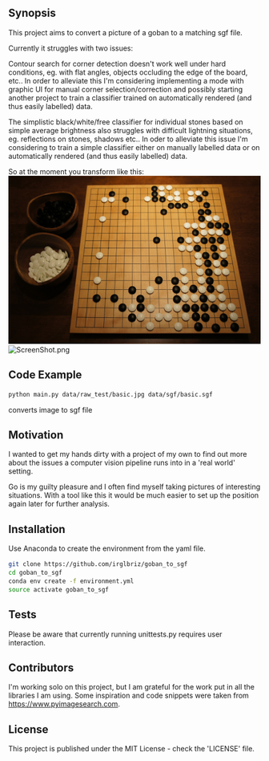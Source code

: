 ## Synopsis

This project aims to convert a picture of a goban to a matching sgf file. 

Currently it struggles with two issues:

Contour search for corner detection doesn't work well under hard conditions, eg. with flat angles, objects occluding the edge of the board, etc.. In order to alleviate this I'm considering implementing a mode with graphic UI for manual corner selection/correction and possibly starting another project to train a classifier trained on automatically rendered (and thus easily labelled) data. 

The simplistic black/white/free classifier for individual stones based on simple average brightness also struggles with difficult lightning situations, eg. reflections on stones, shadows etc.. In oder to alleviate this issue I'm considering to train a simple classifier either on manually labelled data or on automatically rendered (and thus easily labelled) data. 

So at the moment you transform like this:
![basic.jpg](https://github.com/irglbriz/goban_to_sgf/blob/master/data/raw_test/partly/basic.jpg?raw=true)
![ScreenShot.png](https://github.com/irglbriz/goban_to_sgf/blob/master/data/ScreenShot.png?raw=true)

## Code Example

```bash
python main.py data/raw_test/basic.jpg data/sgf/basic.sgf
```
converts image to sgf file

## Motivation

I wanted to get my hands dirty with a project of my own to find out more about the issues a computer vision pipeline runs into in a 'real world' setting.

Go is my guilty pleasure and I often find myself taking pictures of interesting situations. With a tool like this it would be much easier to set up the position again later for further analysis. 

## Installation

Use Anaconda to create the environment from the yaml file.

```bash
git clone https://github.com/irglbriz/goban_to_sgf
cd goban_to_sgf
conda env create -f environment.yml
source activate goban_to_sgf
```

## Tests

Please be aware that currently running unittests.py requires user interaction.

## Contributors

I'm working solo on this project, but I am grateful for the work put in all the libraries I am using. Some inspiration and code snippets were taken from https://www.pyimagesearch.com.

## License

This project is published under the MIT License - check the 'LICENSE' file.